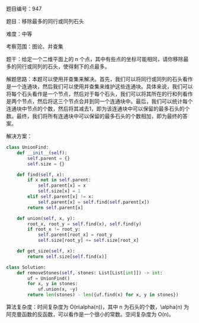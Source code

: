 题目编号：947

题目：移除最多的同行或同列石头

难度：中等

考察范围：图论、并查集

题干：给定一个二维平面上的 n 个点，其中有些点的坐标可能相同，请你移除最多的同行或同列的石头，使得剩下的点最多。 

解题思路：本题可以使用并查集来解决。首先，我们可以将同行或同列的石头看作是一个连通块，然后我们可以使用并查集来维护这些连通块。具体来说，我们可以将每个石头看作是一个节点，然后对于每个石头，我们可以将其所在的行和列看作是两个节点，然后将这三个节点合并到同一个连通块中。最后，我们可以统计每个连通块中节点的个数，然后将其减去1，即为该连通块中可以保留的最多石头的个数。最终，我们将所有连通块中可以保留的最多石头的个数相加，即为最终的答案。

解决方案：

```python
class UnionFind:
    def __init__(self):
        self.parent = {}
        self.size = {}

    def find(self, x):
        if x not in self.parent:
            self.parent[x] = x
            self.size[x] = 1
        elif self.parent[x] != x:
            self.parent[x] = self.find(self.parent[x])
        return self.parent[x]

    def union(self, x, y):
        root_x, root_y = self.find(x), self.find(y)
        if root_x != root_y:
            self.parent[root_x] = root_y
            self.size[root_y] += self.size[root_x]

    def get_size(self, x):
        return self.size[self.find(x)]

class Solution:
    def removeStones(self, stones: List[List[int]]) -> int:
        uf = UnionFind()
        for x, y in stones:
            uf.union(x, ~y)
        return len(stones) - len({uf.find(x) for x, y in stones})
```

算法复杂度：时间复杂度为 O(n\alpha(n))，其中 n 为石头的个数，\alpha(n) 为阿克曼函数的反函数，可以看作是一个很小的常数。空间复杂度为 O(n)。